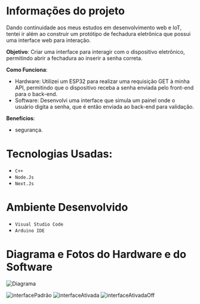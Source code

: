 # Informações do projeto

Dando continuidade aos meus estudos em desenvolvimento web e IoT, tentei ir além ao construir um protótipo de fechadura eletrônica que possui uma interface web para interação.

**Objetivo**: Criar uma interface para interagir com o dispositivo eletrônico, permitindo abrir a fechadura ao inserir a senha correta.

**Como Funciona**:

- Hardware: Utilizei um ESP32 para realizar uma requisição GET à minha API, permitindo que o dispositivo receba a senha enviada pelo front-end para o back-end.
- Software: Desenvolvi uma interface que simula um painel onde o usuário digita a senha, que é então enviada ao back-end para validação.

**Benefícios**:

- segurança.

# Tecnologias Usadas:

- `C++`
- `Node.Js`
- `Next.Js`

# Ambiente Desenvolvido

- `Visual Studio Code`
- `Arduino IDE`

# Diagrama e Fotos do Hardware e do Software

![Diagrama](https://github.com/user-attachments/assets/ef0297be-5a50-490a-97f4-6045240c68d3)

![interfacePadrão ](https://github.com/user-attachments/assets/0afc5107-ac05-487a-8d1b-7178cb392219)
![interfaceAtivada](https://github.com/user-attachments/assets/ac72021a-df3d-4afe-9d73-1a6dc6f78b05)
![interfaceAtivadaOff](https://github.com/user-attachments/assets/84adedc2-d798-4432-bbf4-7e8c220a5863)
